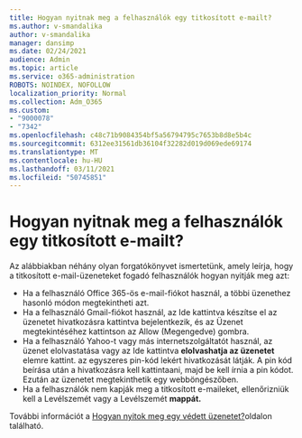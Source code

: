 ```yaml
---
title: Hogyan nyitnak meg a felhasználók egy titkosított e-mailt?
ms.author: v-smandalika
author: v-smandalika
manager: dansimp
ms.date: 02/24/2021
audience: Admin
ms.topic: article
ms.service: o365-administration
ROBOTS: NOINDEX, NOFOLLOW
localization_priority: Normal
ms.collection: Adm_O365
ms.custom:
- "9000078"
- "7342"
ms.openlocfilehash: c48c71b9084354bf5a56794795c7653b8d8e5b4c
ms.sourcegitcommit: 6312ee31561db36104f32282d019d069ede69174
ms.translationtype: MT
ms.contentlocale: hu-HU
ms.lasthandoff: 03/11/2021
ms.locfileid: "50745851"
---
```

# <a name="how-users-open-an-encrypted-email-message"></a>Hogyan nyitnak meg a felhasználók egy titkosított e-mailt?

Az alábbiakban néhány olyan forgatókönyvet ismertetünk, amely leírja, hogy a titkosított e-mail-üzeneteket fogadó felhasználók hogyan nyitják meg azt:

- Ha a felhasználó Office 365-ös e-mail-fiókot használ, a többi üzenethez hasonló módon megtekintheti azt.
- Ha a felhasználó Gmail-fiókot használ, az Ide kattintva készítse el az üzenetet  hivatkozásra kattintva bejelentkezik, és az Üzenet megtekintéséhez kattintson az Allow (Megengedve) gombra. 
- Ha a felhasználó Yahoo-t vagy más internetszolgáltatót használ, az üzenet elolvastatása vagy az Ide kattintva **elolvashatja az üzenetet** elemre kattint.  az egyszeres pin-kód lekért hivatkozását látják. A pin kód beírása után a hivatkozásra kell kattintaani, majd be kell írnia a pin kódot. Ezután az üzenetet megtekinthetik egy webböngészőben.
- Ha a felhasználók nem kapják meg a titkosított  e-maileket, ellenőrizniük kell a Levélszemét vagy a Levélszemét **mappát.**

További információt a [Hogyan nyitok meg egy védett üzenetet?](https://support.microsoft.com/topic/how-do-i-open-a-protected-message-1157a286-8ecc-4b1e-ac43-2a608fbf3098)oldalon található.